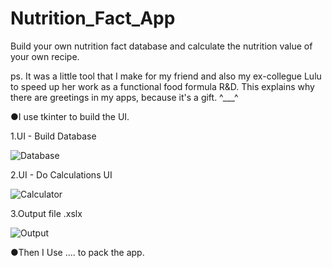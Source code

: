 # Nutrition_Fact_App 
Build your own  nutrition fact database and calculate the nutrition value of your own recipe.

ps. It was a little tool that I make for my friend and also my ex-collegue Lulu to speed up her work as a functional food formula R&D. This explains why there are greetings in my apps, because it's a gift. ^___^

●I use tkinter to build the UI.

1.UI - Build Database 

![Database](https://user-images.githubusercontent.com/69572417/126296579-735ba5b8-5af0-4b22-a1a9-15d77641be4b.PNG)

2.UI - Do Calculations UI

![Calculator](https://user-images.githubusercontent.com/69572417/126296863-427830fc-32dc-456f-99e4-92369386af34.PNG)

3.Output file .xslx 

![Output](https://user-images.githubusercontent.com/69572417/126304959-de4fe968-c3f8-46a2-88a6-f6778504e817.PNG)

●Then I Use .... to pack the app.





